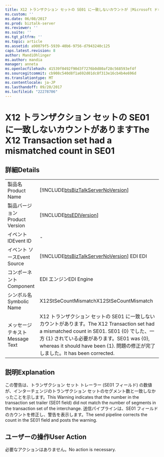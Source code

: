 ```yaml
---
title: X12 トランザクション セットの SE01 に一致しないカウントが |Microsoft ドキュメント
ms.custom: ''
ms.date: 06/08/2017
ms.prod: biztalk-server
ms.reviewer: ''
ms.suite: ''
ms.tgt_pltfrm: ''
ms.topic: article
ms.assetid: a90079f5-5939-40b6-9756-d7943240c125
caps.latest.revision: 8
author: MandiOhlinger
ms.author: mandia
manager: anneta
ms.openlocfilehash: 41539f0492f90d3f7276b0d80af28c568593ef4f
ms.sourcegitcommit: cb908c540d8f1a692d01dc8f313e16cb4b4e696d
ms.translationtype: MT
ms.contentlocale: ja-JP
ms.lasthandoff: 09/20/2017
ms.locfileid: "22278706"
---
```

# <a name="the-x12-transaction-set-had-a-mismatched-count-in-se01"></a><span data-ttu-id="ccf1f-102">X12 トランザクション セットの SE01 に一致しないカウントがあります</span><span class="sxs-lookup"><span data-stu-id="ccf1f-102">The X12 Transaction set had a mismatched count in SE01</span></span>
## <a name="details"></a><span data-ttu-id="ccf1f-103">詳細</span><span class="sxs-lookup"><span data-stu-id="ccf1f-103">Details</span></span>  
  
|||  
|-|-|  
|<span data-ttu-id="ccf1f-104">製品名</span><span class="sxs-lookup"><span data-stu-id="ccf1f-104">Product Name</span></span>|[!INCLUDE[btsBizTalkServerNoVersion](../includes/btsbiztalkservernoversion-md.md)]|  
|<span data-ttu-id="ccf1f-105">製品バージョン</span><span class="sxs-lookup"><span data-stu-id="ccf1f-105">Product Version</span></span>|[!INCLUDE[btsEDIVersion](../includes/btsediversion-md.md)]|  
|<span data-ttu-id="ccf1f-106">イベント ID</span><span class="sxs-lookup"><span data-stu-id="ccf1f-106">Event ID</span></span>|-|  
|<span data-ttu-id="ccf1f-107">イベント ソース</span><span class="sxs-lookup"><span data-stu-id="ccf1f-107">Event Source</span></span>|[!INCLUDE[btsBizTalkServerNoVersion](../includes/btsbiztalkservernoversion-md.md)]<span data-ttu-id="ccf1f-108"> EDI</span><span class="sxs-lookup"><span data-stu-id="ccf1f-108"> EDI</span></span>|  
|<span data-ttu-id="ccf1f-109">コンポーネント</span><span class="sxs-lookup"><span data-stu-id="ccf1f-109">Component</span></span>|<span data-ttu-id="ccf1f-110">EDI エンジン</span><span class="sxs-lookup"><span data-stu-id="ccf1f-110">EDI Engine</span></span>|  
|<span data-ttu-id="ccf1f-111">シンボル名</span><span class="sxs-lookup"><span data-stu-id="ccf1f-111">Symbolic Name</span></span>|<span data-ttu-id="ccf1f-112">X12StSeCountMismatch</span><span class="sxs-lookup"><span data-stu-id="ccf1f-112">X12StSeCountMismatch</span></span>|  
|<span data-ttu-id="ccf1f-113">メッセージ テキスト</span><span class="sxs-lookup"><span data-stu-id="ccf1f-113">Message Text</span></span>|<span data-ttu-id="ccf1f-114">X12 トランザクション セットの SE01 に一致しないカウントがあります。</span><span class="sxs-lookup"><span data-stu-id="ccf1f-114">The X12 Transaction set had a mismatched count in SE01.</span></span> <span data-ttu-id="ccf1f-115">SE01 {0} でした、一方 {1} されている必要があります。</span><span class="sxs-lookup"><span data-stu-id="ccf1f-115">SE01 was {0}, whereas it should have been {1}.</span></span> <span data-ttu-id="ccf1f-116">問題の修正が完了しました。</span><span class="sxs-lookup"><span data-stu-id="ccf1f-116">It has been corrected.</span></span>|  
  
## <a name="explanation"></a><span data-ttu-id="ccf1f-117">説明</span><span class="sxs-lookup"><span data-stu-id="ccf1f-117">Explanation</span></span>  
 <span data-ttu-id="ccf1f-118">この警告は、トランザクション セット トレーラー (SE01 フィールド) の数値が、インターチェンジのトランザクション セットのセグメント数と一致しなかったことを示します。</span><span class="sxs-lookup"><span data-stu-id="ccf1f-118">This Warning indicates that the number in the transaction set trailer (SE01 field) did not match the number of segments in the transaction set of the interchange.</span></span> <span data-ttu-id="ccf1f-119">送信パイプラインは、SE01 フィールドのカウントを修正し、警告を表示します。</span><span class="sxs-lookup"><span data-stu-id="ccf1f-119">The send pipeline corrects the count in the SE01 field and posts the warning.</span></span>  
  
## <a name="user-action"></a><span data-ttu-id="ccf1f-120">ユーザーの操作</span><span class="sxs-lookup"><span data-stu-id="ccf1f-120">User Action</span></span>  
 <span data-ttu-id="ccf1f-121">必要なアクションはありません。</span><span class="sxs-lookup"><span data-stu-id="ccf1f-121">No action is necessary.</span></span>